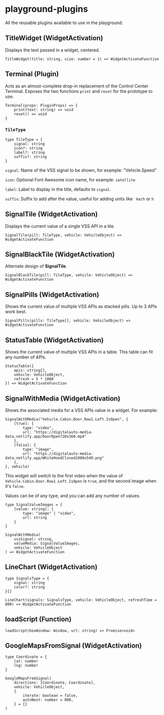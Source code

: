 # playground-plugins

All the reusable plugins available to use in the playground:

## **TitleWidget** (WidgetActivation)

Displays the text passed in a widget, centered.

```
TitleWidget(title: string, size: number = 1) => WidgetActivateFunction
```


## **Terminal** (Plugin)

Acts as an almost-complete drop-in replacement of the Control Center Terminal. Exposes the two functions `print` and `reset` for the prototype to use.

```
Terminal(props: PluginProps) => {
    print(text: string) => void
    reset() => void
}
```

### `TileType`

```
type TileType = {
    signal: string
    icon?: string
    label?: string
    suffix?: string
}
```

`signal`: Name of the VSS signal to be shown, for example: "Vehicle.Speed"

`icon`: Optional Font Awesome icon name, for example: `satellite`

`label`: Label to display in the title, defaults to `signal`.

`suffix`: Suffix to add after the value, useful for adding units like ` km/h` or `h`

## **SignalTile** (WidgetActivation)

Displays the current value of a single VSS API in a tile.

```
SignalTile(pill: TileType, vehicle: VehicleObject) => WidgetActivateFunction
```

## **SignalBlackTile** (WidgetActivation)

Alternate design of **SignalTile**.

```
SignalBlackTile(pill: TileType, vehicle: VehicleObject) => WidgetActivateFunction
```

## **SignalPills** (WidgetActivation)

Shows the current value of multiple VSS APIs as stacked pills. Up to 3 APIs work best.

```
SignalPills(pills: TileType[], vehicle: VehicleObject) => WidgetActivateFunction
```

## **StatusTable** (WidgetActivation)

Shows the current value of multiple VSS APIs in a table. This table can fit any number of APIs.

```
StatusTable({
    apis: string[],
    vehicle: VehicleObject,
    refresh = 5 * 1000
}) => WidgetActivateFunction
```

## **SignalWithMedia** (WidgetActivation)

Shows the associated media for a VSS APIs value in a widget. For example:

```
SignalWithMedia("Vehicle.Cabin.Door.Row1.Left.IsOpen", {
    [true]: {
        type: "video",
        url: "https://digitalauto-media-data.netlify.app/DoorOpen720x360.mp4"
    },
    [false]: {
        type: "image",
        url: "https://digitalauto-media-data.netlify.app/WhiteHoodClosed1080x540.png"
    },
}, vehicle)
```

This widget will switch to the first video when the value of `Vehicle.Cabin.Door.Row1.Left.IsOpen` is `true`, and the second image when it's `false`.

Values can be of any type, and you can add any number of values.

```
type SignalValueImages = {
    [value: string]: {
        type: "image" | "video",
        url: string
    }
}

SignalWithMedia(
    vssSignal: string,
    valueMedia: SignalValueImages,
    vehicle: VehicleObject
) => WidgetActivateFunction
```

## **LineChart** (WidgetActivation)

```
type SignalsType = {
    signal: string
    color?: string
}[]

LineChart(signals: SignalsType, vehicle: VehicleObject, refreshTime = 800) => WidgetActivateFunction
```

## **loadScript** (Function)

```
loadScript(boxWindow: Window, url: string) => Promise<void>
```

## **GoogleMapsFromSignal** (WidgetActivation)

```
type Coordinate = {
    lat: number
    lng: number
}

GoogleMapsFromSignal(
    directions: [Coordinate, Coordinate],
    vehicle: VehicleObject,
    {
        iterate: boolean = false,
        autoNext: number = 800,
    } = {}
)
```